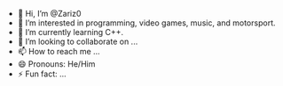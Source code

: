 - 👋 Hi, I’m @Zariz0
- 👀 I’m interested in programming, video games, music, and motorsport. 
- 🌱 I’m currently learning C++. 
- 💞️ I’m looking to collaborate on ...
- 📫 How to reach me ...
- 😄 Pronouns: He/Him
- ⚡ Fun fact: ...

<!---
Zariz0/Zariz0 is a ✨ special ✨ repository because its `README.md` (this file) appears on your GitHub profile.
You can click the Preview link to take a look at your changes.
--->
